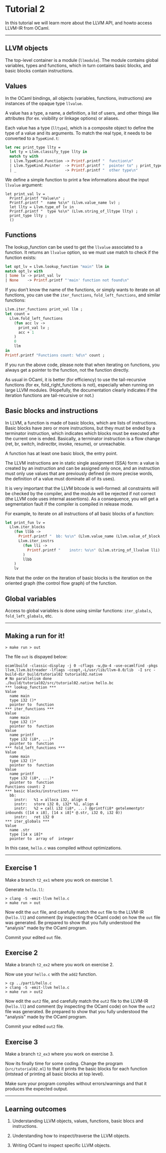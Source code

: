 # Tutorial 2

In this tutorial we will learn more about the LLVM API, and howto access LLVM-IR from OCaml.

---

## LLVM objects

The top-level container is a module (`llmodule`). The module contains global variables, types and functions, which in turn contains basic blocks, and basic blocks contain instructions.

## Values

In the OCaml bindings, all objects (variables, functions, instructions) are instances of the opaque type `llvalue`.

A value has a type, a name, a definition, a list of users, and other things like attributes (for ex. visibility or linkage options) or aliases.

Each value has a type (`lltype`), which is a composite object to define the type of a value and its arguments. To match the real type, it needs to be converted to a `TypeKind.t`:

``` OCaml
let rec print_type llty =
  let ty = Llvm.classify_type llty in
  match ty with
  | Llvm.TypeKind.Function -> Printf.printf "  function\n"
  | Llvm.TypeKind.Pointer  -> Printf.printf "  pointer to" ; print_type (Llvm.element_type llty)
  | _                      -> Printf.printf "  other type\n"
```

We define a simple function to print a few informations about the input `llvalue` argument:

```
let print_val lv =
  Printf.printf "Value\n" ;
  Printf.printf "  name %s\n" (Llvm.value_name lv) ;
  let llty = Llvm.type_of lv in
  Printf.printf "  type %s\n" (Llvm.string_of_lltype llty) ;
  print_type llty ;
  ()
```

## Functions

The lookup_function can be used to get the `llvalue` associated to a function. It returns an `llvalue` option, so we must use match to check if the function exists:

``` OCaml
let opt_lv = Llvm.lookup_function "main" llm in
match opt_lv with
| Some lv -> print_val lv
| None    -> Printf.printf "'main' function not found\n"
```

If you don’t know the name of the functions, or simply wants to iterate on all functions, you can use the `iter_functions`, `fold_left_functions`, and similar functions:

``` OCaml
Llvm.iter_functions print_val llm ;
let count =
  Llvm.fold_left_functions
    (fun acc lv ->
      print_val lv ;
      acc + 1
    )
    0
    llm
in
Printf.printf "Functions count: %d\n" count ;
```

If you run the above code, please note that when iterating on functions, you always get a pointer to the function, not the function directly.

As usual in OCaml, it is better (for efficiency) to use the tail-recursive functions (for ex, fold_right_functions is not), especially when running on large LLVM modules. (Hopefully, the documentation clearly indicates if the iteration functions are tail-recursive or not.)

## Basic blocks and instructions

In LLVM, a function is made of basic blocks, which are lists of instructions. Basic blocks have zero or more instructions, but they must be ended by a terminator instruction, which indicates which blocks must be executed after the current one is ended. Basically, a terminator instruction is a flow change (ret, br, switch, indirectbr, invoke, resume), or unreachable.

A function has at least one basic block, the entry point.

The LLVM instructions are in static single assignment (SSA) form: a value is created by an instruction and can be assigned only once, and an instruction must only use values that are previously defined (in more precise words, the definition of a value must dominate all of its uses).

It is very important that the LLVM bitcode is well-formed: all constraints will be checked by the compiler, and the module will be rejected if not correct (the LLVM code uses internal assertions). As a consequence, you will get a segmentation fault if the compiler is compiled in release mode.

For example, to iterate on all instructions of all basic blocks of a function:

``` OCaml
let print_fun lv =
  Llvm.iter_blocks
    (fun llbb ->
      Printf.printf "  bb: %s\n" (Llvm.value_name (Llvm.value_of_block (llbb))) ;
      Llvm.iter_instrs
        (fun lli ->
          Printf.printf "    instr: %s\n" (Llvm.string_of_llvalue lli)
        )
        llbb
    )
    lv
```

Note that the order on the iteration of basic blocks is the iteration on the oriented graph (the control flow graph) of the function.

## Global variables

Access to global variables is done using similar functions: `iter_globals`, `fold_left_globals`, etc.

---

## Making a run for it!

``` shell
> make run > out
```

The file `out` is dispayed below:

``` shell
ocamlbuild -classic-display -j 0 -cflags -w,@a-4 -use-ocamlfind -pkgs llvm,llvm.bitreader -lflags -ccopt,-L/usr/lib/llvm-8.0/lib  -I src -build-dir build/tutorial02 tutorial02.native
# No parallelism done
./build/tutorial02/src/tutorial02.native hello.bc
*** lookup_function ***
Value
  name main
  type i32 ()*
  pointer to  function
*** iter_functions ***
Value
  name main
  type i32 ()*
  pointer to  function
Value
  name printf
  type i32 (i8*, ...)*
  pointer to  function
*** fold_left_functions ***
Value
  name main
  type i32 ()*
  pointer to  function
Value
  name printf
  type i32 (i8*, ...)*
  pointer to  function
Functions count: 2
*** basic blocks/instructions ***
  bb: 
    instr:   %1 = alloca i32, align 4
    instr:   store i32 0, i32* %1, align 4
    instr:   %2 = call i32 (i8*, ...) @printf(i8* getelementptr inbounds ([14 x i8], [14 x i8]* @.str, i32 0, i32 0))
    instr:   ret i32 0
*** iter_globals ***
Value
  name .str
  type [14 x i8]*
  pointer to  array of  integer
```

In this case, `hello.c` was compiled without optimizations.

---

## Exercise 1

Make a branch `t2_ex1` where you work on exercise 1.

Generate `hello.ll`:

``` shell
> clang -S -emit-llvm hello.c
> make run > out
```

Now edit the `out` file, and carefully match the `out` file to the LLVM-IR (`hello.ll`) and comment (by inspecting the OCaml code) on how the `out` file was generated. Be prepared to show that you fully understood the "analysis" made by the OCaml program.

Commit your edited `out` file.

## Exercise 2

Make a branch `t2_ex2` where you work on exercise 2.

Now use your `hello.c` with the `add2` function.

``` shell
> cp ../part1/hello.c
> clang -S -emit-llvm hello.c
> make run > out2
```

Now edit the `out2` file, and carefully match the `out2` file to the LLVM-IR (`hello.ll`) and comment (by inspecting the OCaml code) on how the `out2` file was generated. Be prepared to show that you fully understood the "analysis" made by the OCaml program.

Commit your edited `out2` file.

## Exercise 3

Make a branch `t2_ex3` where you work on exercise 3.

Now its finally time for some coding. Change the program (`src/tutorial02.ml`) to that it prints the basic blocks for each function (intstead of printing all basic blocks at top level). 

Make sure your program compiles without errors/warnings and that it produces the expected output.

---

## Learning outcomes

1. Understanding LLVM objects, values, functions, basic blocs and instructions.

2. Understanding how to inspect/traverse the LLVM objects.

3. Writing OCaml to inspect specific LLVM objects.

